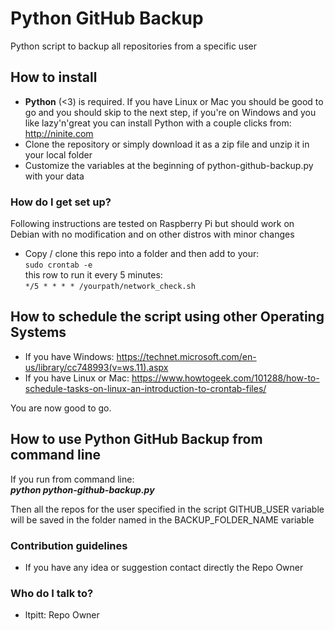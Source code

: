 # Python GitHub Backup
Python script to backup all repositories from a specific user

## How to install
* **Python** (<3) is required. If you have Linux or Mac you should be good to go and you should skip to the next step, if you're on Windows and you like lazy'n'great you can install Python with a couple clicks from: http://ninite.com
* Clone the repository or simply download it as a zip file and unzip it in your local folder
* Customize the variables at the beginning of python-github-backup.py with your data  

### How do I get set up? ###

Following instructions are tested on Raspberry Pi but should work on Debian with no modification and on other distros with minor changes

* Copy / clone this repo into a folder and then add to your:  
`sudo crontab -e`  
this row to run it every 5 minutes:  
`*/5 * * * * /yourpath/network_check.sh`

## How to schedule the script using other Operating Systems  
* If you have Windows: https://technet.microsoft.com/en-us/library/cc748993(v=ws.11).aspx
* If you have Linux or Mac: https://www.howtogeek.com/101288/how-to-schedule-tasks-on-linux-an-introduction-to-crontab-files/

You are now good to go.

## How to use Python GitHub Backup from command line
If you run from command line:    
***python python-github-backup.py***    

Then all the repos for the user specified in the script GITHUB_USER variable will be saved in the folder named in the BACKUP_FOLDER_NAME variable
  
### Contribution guidelines ###

* If you have any idea or suggestion contact directly the Repo Owner

### Who do I talk to? ###

* ltpitt: Repo Owner
